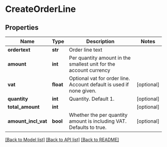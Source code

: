 # CreateOrderLine

## Properties
Name | Type | Description | Notes
------------ | ------------- | ------------- | -------------
**ordertext** | **str** | Order line text | 
**amount** | **int** | Per quantity amount in the smallest unit for the account currency | 
**vat** | **float** | Optional vat for order line. Account default is used if none given. | [optional] 
**quantity** | **int** | Quantity. Default 1. | [optional] 
**total_amount** | **int** |  | [optional] 
**amount_incl_vat** | **bool** | Whether the per quantity amount is including VAT. Defaults to true. | [optional] 

[[Back to Model list]](../README.md#documentation-for-models) [[Back to API list]](../README.md#documentation-for-api-endpoints) [[Back to README]](../README.md)


